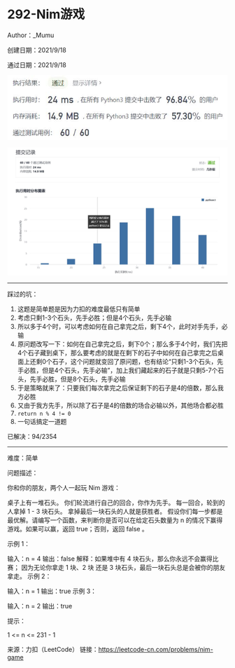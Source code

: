 # 292-Nim游戏

Author：_Mumu

创建日期：2021/9/18

通过日期：2021/9/18

![](./通过截图2.jpg)

![](./通过截图1.jpg)

*****

踩过的坑：

1. 这题是简单题是因为力扣的难度最低只有简单
2. 考虑只剩1-3个石头，先手必胜；但是4个石头，先手必输
3. 所以多于4个时，可以考虑如何在自己拿完之后，剩下4个，此时对手先手，必输
4. 原问题改写一下：如何在自己拿完之后，剩下0个；那么多于4个时，我们先把4个石子藏到桌下，那么要考虑的就是在剩下的石子中如何在自己拿完之后桌面上还剩0个石子，这个问题就变回了原问题，也有结论“只剩1-3个石头，先手必胜，但是4个石头，先手必输”，加上我们藏起来的石子就是只剩5-7个石头，先手必胜，但是8个石头，先手必输
5. 于是策略就来了：只要我们每次拿完之后保证剩下的石子是4的倍数，那么我方必胜
6. 又由于我方先手，所以除了石子是4的倍数的场合必输以外，其他场合都必胜
7. `return n % 4 != 0`
8. 一句话搞定一道题

已解决：94/2354

*****

难度：简单

问题描述：

你和你的朋友，两个人一起玩 Nim 游戏：

桌子上有一堆石头。
你们轮流进行自己的回合，你作为先手。
每一回合，轮到的人拿掉 1 - 3 块石头。
拿掉最后一块石头的人就是获胜者。
假设你们每一步都是最优解。请编写一个函数，来判断你是否可以在给定石头数量为 n 的情况下赢得游戏。如果可以赢，返回 true；否则，返回 false 。

 

示例 1：

输入：n = 4
输出：false 
解释：如果堆中有 4 块石头，那么你永远不会赢得比赛；
     因为无论你拿走 1 块、2 块 还是 3 块石头，最后一块石头总是会被你的朋友拿走。
示例 2：

输入：n = 1
输出：true
示例 3：

输入：n = 2
输出：true


提示：

1 <= n <= 231 - 1

来源：力扣（LeetCode）
链接：https://leetcode-cn.com/problems/nim-game
